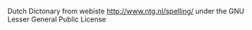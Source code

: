 Dutch Dictonary from webiste http://www.ntg.nl/spelling/ under the GNU Lesser General Public License